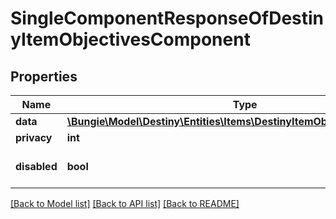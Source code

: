 # SingleComponentResponseOfDestinyItemObjectivesComponent

## Properties
Name | Type | Description | Notes
------------ | ------------- | ------------- | -------------
**data** | [**\Bungie\Model\Destiny\Entities\Items\DestinyItemObjectivesComponent**](DestinyItemObjectivesComponent.md) |  | [optional] 
**privacy** | **int** |  | [optional] 
**disabled** | **bool** | If true, this component is disabled. | [optional] 

[[Back to Model list]](../README.md#documentation-for-models) [[Back to API list]](../README.md#documentation-for-api-endpoints) [[Back to README]](../README.md)


